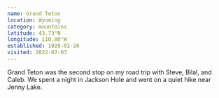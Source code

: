 ```yaml
---
name: Grand Teton
location: Wyoming
category: mountains
latitude: 43.73°N
longitude: 110.80°W
established: 1929-02-26
visited: 2022-07-03
---
```


Grand Teton was the second stop on my road trip with Steve, Bilal, and Caleb. We spent a night in Jackson Hole and went on a quiet hike near Jenny Lake.
